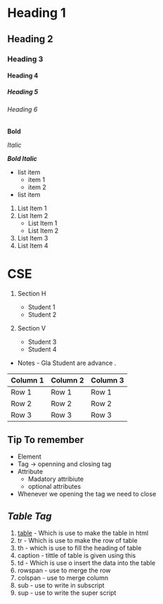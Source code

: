 <!-- To run the markdown file use the command vim filename or nano file name -->

# Heading 1
## Heading 2
### Heading 3
#### Heading 4
##### Heading 5
###### Heading 6



**Bold**

*Italic*

***Bold Italic***

- list item 
    - item 1
    - item 2
- list item 




1. List Item 1
2. List Item 2 
    - List Item 1 
    - List Item 2
3. List Item 3
4. List Item 4


# CSE 
1. Section H
    - Student 1
    - Student 2

2. Section V
    - Student 3
    - Student 4

- Notes - Gla Student are advance .




| Column 1 | Column 2 | Column 3 |
| -------- | -------- | -------- |
| Row 1    | Row 1    | Row 1    |
| Row 2    | Row 2    | Row 2    |
| Row 3    | Row 3    | Row 3    |




## Tip To remember 
- Element 
- Tag -> openning and closing tag 
- Attribute 
    - Madatory attribiute 
    - optional attributes
- Whenever we opening the tag we need to close 



## ***Table Tag***
1. <u>table</u> - Which is use to make the table in html
2. tr - Which is use to make the row of table 
3. th - which is use to fill the heading of table
4. caption - tittle of table is given using this
5. td - Which is use o insert the data into the table 
6. rowspan - use to merge the row 
7. colspan - use to merge column 
8. sub - use to write in subscript 
9. sup - use to write the super script 



